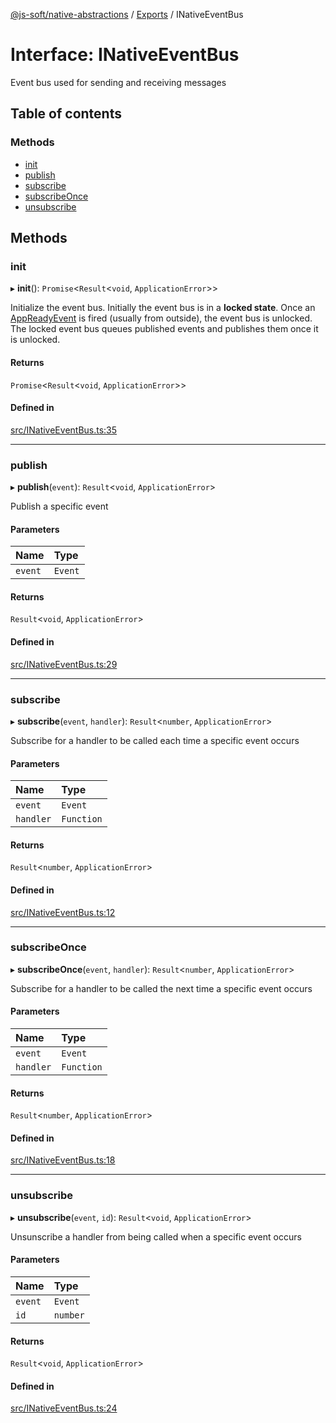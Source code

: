 [@js-soft/native-abstractions](../README.md) / [Exports](../modules.md) / INativeEventBus

# Interface: INativeEventBus

Event bus used for sending and receiving messages

## Table of contents

### Methods

-   [init](INativeEventBus.md#init)
-   [publish](INativeEventBus.md#publish)
-   [subscribe](INativeEventBus.md#subscribe)
-   [subscribeOnce](INativeEventBus.md#subscribeonce)
-   [unsubscribe](INativeEventBus.md#unsubscribe)

## Methods

### init

▸ **init**(): `Promise`<`Result`<`void`, `ApplicationError`\>\>

Initialize the event bus.
Initially the event bus is in a **locked state**. Once an [AppReadyEvent](../classes/AppReadyEvent.md) is fired (usually from outside), the event bus is unlocked.
The locked event bus queues published events and publishes them once it is unlocked.

#### Returns

`Promise`<`Result`<`void`, `ApplicationError`\>\>

#### Defined in

[src/INativeEventBus.ts:35](https://github.com/js-soft/ts-native-access/blob/68cf98a/packages/abstractions/src/INativeEventBus.ts#L35)

---

### publish

▸ **publish**(`event`): `Result`<`void`, `ApplicationError`\>

Publish a specific event

#### Parameters

| Name    | Type    |
| :------ | :------ |
| `event` | `Event` |

#### Returns

`Result`<`void`, `ApplicationError`\>

#### Defined in

[src/INativeEventBus.ts:29](https://github.com/js-soft/ts-native-access/blob/68cf98a/packages/abstractions/src/INativeEventBus.ts#L29)

---

### subscribe

▸ **subscribe**(`event`, `handler`): `Result`<`number`, `ApplicationError`\>

Subscribe for a handler to be called each time a specific event occurs

#### Parameters

| Name      | Type       |
| :-------- | :--------- |
| `event`   | `Event`    |
| `handler` | `Function` |

#### Returns

`Result`<`number`, `ApplicationError`\>

#### Defined in

[src/INativeEventBus.ts:12](https://github.com/js-soft/ts-native-access/blob/68cf98a/packages/abstractions/src/INativeEventBus.ts#L12)

---

### subscribeOnce

▸ **subscribeOnce**(`event`, `handler`): `Result`<`number`, `ApplicationError`\>

Subscribe for a handler to be called the next time a specific event occurs

#### Parameters

| Name      | Type       |
| :-------- | :--------- |
| `event`   | `Event`    |
| `handler` | `Function` |

#### Returns

`Result`<`number`, `ApplicationError`\>

#### Defined in

[src/INativeEventBus.ts:18](https://github.com/js-soft/ts-native-access/blob/68cf98a/packages/abstractions/src/INativeEventBus.ts#L18)

---

### unsubscribe

▸ **unsubscribe**(`event`, `id`): `Result`<`void`, `ApplicationError`\>

Unsunscribe a handler from being called when a specific event occurs

#### Parameters

| Name    | Type     |
| :------ | :------- |
| `event` | `Event`  |
| `id`    | `number` |

#### Returns

`Result`<`void`, `ApplicationError`\>

#### Defined in

[src/INativeEventBus.ts:24](https://github.com/js-soft/ts-native-access/blob/68cf98a/packages/abstractions/src/INativeEventBus.ts#L24)
